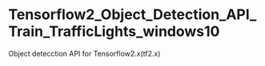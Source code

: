 # Tensorflow2_Object_Detection_API_Train_TrafficLights_windows10
Object detecction API for Tensorflow2.x(tf2.x)
